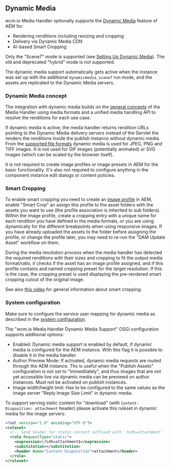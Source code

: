 ## Dynamic Media

wcm.io Media Handler optionally supports the [Dynamic Media][aem-dynamic-media] feature of AEM for:

* Rendering renditions including resizing and cropping
* Delivery via Dynamic Media CDN
* AI-based Smart Cropping

Only the "Scene7" mode is supported (see [Setting Up Dynamic Media][aem-dynamic-media-administration]). The old and deprecated "hybrid" mode is not supported.

The dynamic media support automatically gets active when the instance was set up with the additional `dynamicmedia_scene7` run mode, and the assets are replicated to the Dynamic Media servers.


### Dynamic Media concept

The integration with dynamic media builds on the [general concepts][general-concepts] of the Media Handler using media formats and a unified media handling API to resolve the renditions for each use case.

If dynamic media is active, the media handler returns rendition URLs pointing to the Dynamic Media delivery servers instead of the Servlet the renders the renditions inside the publish instance without dynamic media. From the [supported file formats][file-format-support] dynamic media is used for JPEG, PNG and TIFF images. It is not used for GIF images (potentially animated) or SVG images (which can be scaled by the browser itself).

It is not required to create image profiles or image presets in AEM for the basic functionality. It's also not required to configure anything in the component instance edit dialogs or content policies.


### Smart Cropping

To enable smart cropping you need to create an [image profile][aem-image-profiles] in AEM, enable "Smart Crop" an assign this profile to the asset folders with the assets you want to use (the profile association is inherited to sub folders). Within the image profile, create a cropping entry with a unique name for each rendition you have defined in the media formats, or you are using dynamically for the different breakpoints when using responsive images. If you have already uploaded the assets to the folder before assigning the profile, or change the profile later, you may need to re-run the "DAM Update Asset" workflow on them.

During the media resolution process when the media handler has detected the required renditions with their sizes and cropping to fit the output media format/ratio, it checks if the asset has an image profile assigned, and if this profile contains and named cropping preset for the target resolution. If this is the case, the cropping preset is used displaying the pre-rendered smart cropping cutout of the original image.

See also [this video][aem-smart-crop-video] for general information about smart cropping.


### System configuration

Make sure to configure the service user mapping for dynamic media as described in the [system configuration][configuration].

The "wcm.io Media Handler Dynamic Media Support" OSGi configuration supports additional options:

* Enabled: Dynamic media support is enabled by default, if dynamic media is configured for the AEM instance. With this flag it is possible to disable it in the media handler.
* Author Preview Mode: If activated, dynamic media requests are routed through the AEM instance. Ths is useful when the "Publish Assets" configuration is not set to "Immeditately", and thus images that are not yet accessible live via dynamic media can be previewd on author instances. Must not be activated on publish instances.
* Image width/height limit: Has to be configured to the same values as the image server "Reply Image Size Limit" in dynamic media.

To support serving static content for "download" (with `Content-Disposition: attachment` header) please activate this ruleset in dynamic media for the image servers:

```xml
<?xml version="1.0" encoding="UTF-8"?>
<ruleset>
  <!-- Send header for static content suffixed with '?cdh=attachment' -->
  <rule RequestType="static">
    <expression>\?cdh=attachment$</expression>
    <substitution></substitution>
    <header Name="Content-Disposition">attachment</header>
  </rule>
</ruleset>
```


[aem-dynamic-media]: https://experienceleague.adobe.com/docs/experience-manager-65/assets/dynamic/dynamic-media.html
[aem-dynamic-media-administration]: https://experienceleague.adobe.com/docs/experience-manager-65/assets/dynamic/administering-dynamic-media.html
[aem-image-profiles]: https://experienceleague.adobe.com/docs/experience-manager-65/assets/dynamic/image-profiles.html
[aem-smart-crop-video]: https://experienceleague.adobe.com/docs/experience-manager-learn/assets/dynamic-media/smart-crop-feature-video-use.html
[general-concepts]: general-concepts.html
[file-format-support]: file-format-support.html
[configuration]: configuration.html

